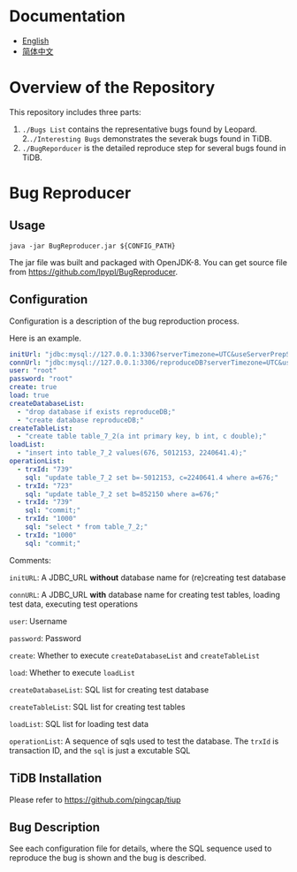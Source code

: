 # Documentation

- [English](/README.md)  
- [简体中文](/README_CN.md)  

# Overview of the Repository

This repository includes three parts: 

1. `./Bugs List` contains the representative bugs found by Leopard.
2.`./Interesting Bugs` demonstrates the severak bugs found in TiDB.
3. `./BugReporducer` is the detailed reproduce step for several bugs found in TiDB.

# Bug Reproducer

## Usage
```
java -jar BugReproducer.jar ${CONFIG_PATH}
```

The jar file was built and packaged with OpenJDK-8.
You can get source file from <https://github.com/lpypl/BugReproducer>.


## Configuration
Configuration is a description of the bug reproduction process.  

Here is an example.

```yml
initUrl: "jdbc:mysql://127.0.0.1:3306?serverTimezone=UTC&useServerPrepStmts=true&cachePrepStmts=true"
connUrl: "jdbc:mysql://127.0.0.1:3306/reproduceDB?serverTimezone=UTC&useServerPrepStmts=true&cachePrepStmts=true"
user: "root"
password: "root"
create: true
load: true
createDatabaseList:
  - "drop database if exists reproduceDB;"
  - "create database reproduceDB;"
createTableList:
  - "create table table_7_2(a int primary key, b int, c double);"
loadList:
  - "insert into table_7_2 values(676, 5012153, 2240641.4);"
operationList:
  - trxId: "739"
    sql: "update table_7_2 set b=-5012153, c=2240641.4 where a=676;"
  - trxId: "723"
    sql: "update table_7_2 set b=852150 where a=676;"
  - trxId: "739"
    sql: "commit;"
  - trxId: "1000"
    sql: "select * from table_7_2;"
  - trxId: "1000"
    sql: "commit;"
```

Comments:  

`initURL`: A JDBC_URL **without** database name for (re)creating test database  

`connURL`: A JDBC_URL **with** database name for creating test tables, loading test data, executing test operations  

`user`: Username  

`password`: Password  

`create`: Whether to execute `createDatabaseList` and `createTableList`  

`load`: Whether to execute `loadList`  

`createDatabaseList`: SQL list for creating test database  

`createTableList`: SQL list for creating test tables

`loadList`: SQL list for loading test data  

`operationList`: A sequence of sqls used to test the database. The `trxId` is transaction ID, and the `sql` is just a excutable SQL  


## TiDB Installation

Please refer to <https://github.com/pingcap/tiup>


## Bug Description  

See each configuration file for details, where the SQL sequence used to reproduce the bug is shown and the bug is described.  
